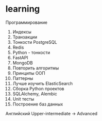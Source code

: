 # learning
Программирование
1. Индексы
2. Транзакции
3. Тонкости PostgreSQL
4. Redis
5. Python - тонкости
6. FastAPI
7. MongoDB
8. Повторить алгоритмы
9. Принципы ООП
10. Паттерны
11. Лучше изучить ElasticSearch
12. Сборка Python проектов
13. SQLAlchemy, Alembic
14. Unit тесты
15. Построение баз данных


Английский
Upper-intermediate -> Advanced
